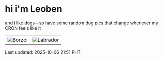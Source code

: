 # hi i'm Leoben

and i like dogs—so have some random dog pics that change whenever my CRON feels like it

|  |  |
|--------|----------|
| ![Borzoi](https://random-dog-vercel.vercel.app/api/random-borzoi?v=1759758706) | ![Labrador](https://random-dog-vercel.vercel.app/api/random-labrador?v=1759758706) |

Last updated: 2025-10-06 21:51 PHT
